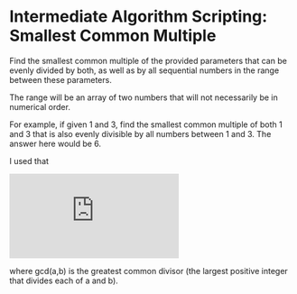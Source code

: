 # Intermediate Algorithm Scripting: Smallest Common Multiple

Find the smallest common multiple of the provided parameters that can be evenly divided by both, as well as by all sequential numbers in the range between these parameters.

The range will be an array of two numbers that will not necessarily be in numerical order.

For example, if given 1 and 3, find the smallest common multiple of both 1 and 3 that is also evenly divisible by all numbers between 1 and 3. The answer here would be 6.

I used that 

![scm](http://latex.codecogs.com/png.latex?scm%28a%2Cb%29%3D%5Cfrac%7B%7Ca%20%5Ccdot%20b%7C%7D%7Bgcd%28a%2Cb%29%7D)

where gcd(a,b) is the greatest common divisor (the largest positive integer that divides each of a and b).